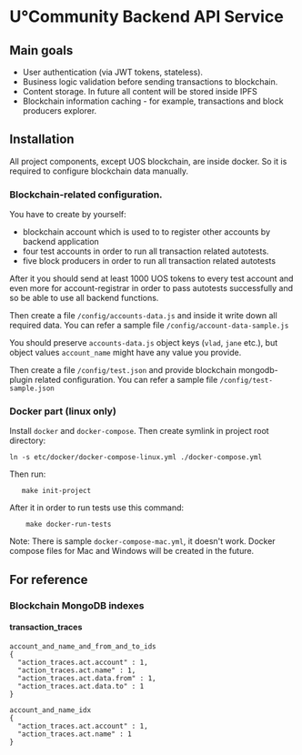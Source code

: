 # U°Community Backend API Service

## Main goals

* User authentication (via JWT tokens, stateless).
* Business logic validation before sending transactions to blockchain.
* Content storage. In future all content will be stored inside IPFS
* Blockchain information caching - for example, transactions and block producers explorer.

## Installation

All project components, except UOS blockchain, are inside docker. So it is required to configure blockchain data
manually.

### Blockchain-related configuration.

You have to create by yourself:
* blockchain account which is used to to register other accounts by backend application
* four test accounts in order to run all transaction related autotests.
* five block producers in order to run all transaction related autotests

After it you should send at least 1000 UOS tokens to every test account and even more for account-registrar
in order to pass autotests successfully and so be able to use all backend functions. 

Then create a file `/config/accounts-data.js` and inside it write down all required data. You can refer a sample file
`/config/account-data-sample.js`

You should preserve `accounts-data.js` object keys (`vlad`, `jane` etc.), but object values `account_name` might have
any value you provide.

Then create a file `/config/test.json` and provide blockchain mongodb-plugin related configuration. You can refer
a sample file `/config/test-sample.json`

### Docker part (linux only)

Install `docker` and `docker-compose`. Then create symlink in project root directory:
```
ln -s etc/docker/docker-compose-linux.yml ./docker-compose.yml
```

Then run:

```
   make init-project
```

After it in order to run tests use this command:

```
    make docker-run-tests
```

Note: There is sample `docker-compose-mac.yml`, it doesn't work. Docker compose files 
for Mac and Windows will be created in the future.

## For reference

### Blockchain MongoDB indexes

#### transaction_traces

```
account_and_name_and_from_and_to_ids
{
  "action_traces.act.account" : 1,
  "action_traces.act.name" : 1,
  "action_traces.act.data.from" : 1,
  "action_traces.act.data.to" : 1
}

account_and_name_idx
{
  "action_traces.act.account" : 1,
  "action_traces.act.name" : 1
}
```
